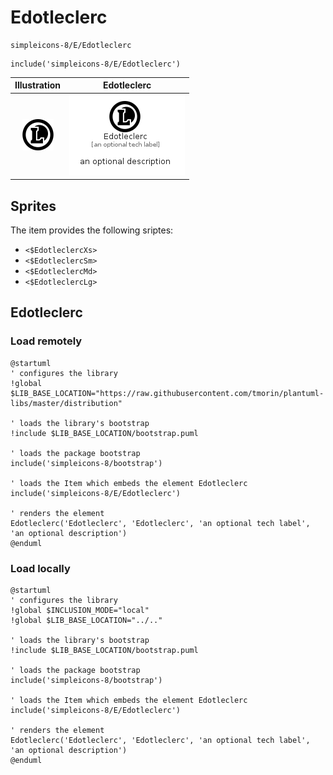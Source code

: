 # Edotleclerc


```text
simpleicons-8/E/Edotleclerc
```

```text
include('simpleicons-8/E/Edotleclerc')
```



| Illustration | Edotleclerc |
| :---: | :---: |
| ![illustration for Illustration](../../simpleicons-8/E/Edotleclerc.png) | ![illustration for Edotleclerc](../../simpleicons-8/E/Edotleclerc.Local.png) |



## Sprites
The item provides the following sriptes:

- `<$EdotleclercXs>`
- `<$EdotleclercSm>`
- `<$EdotleclercMd>`
- `<$EdotleclercLg>`





## Edotleclerc

### Load remotely
```plantuml
@startuml
' configures the library
!global $LIB_BASE_LOCATION="https://raw.githubusercontent.com/tmorin/plantuml-libs/master/distribution"

' loads the library's bootstrap
!include $LIB_BASE_LOCATION/bootstrap.puml

' loads the package bootstrap
include('simpleicons-8/bootstrap')

' loads the Item which embeds the element Edotleclerc
include('simpleicons-8/E/Edotleclerc')

' renders the element
Edotleclerc('Edotleclerc', 'Edotleclerc', 'an optional tech label', 'an optional description')
@enduml
```

### Load locally
```plantuml
@startuml
' configures the library
!global $INCLUSION_MODE="local"
!global $LIB_BASE_LOCATION="../.."

' loads the library's bootstrap
!include $LIB_BASE_LOCATION/bootstrap.puml

' loads the package bootstrap
include('simpleicons-8/bootstrap')

' loads the Item which embeds the element Edotleclerc
include('simpleicons-8/E/Edotleclerc')

' renders the element
Edotleclerc('Edotleclerc', 'Edotleclerc', 'an optional tech label', 'an optional description')
@enduml
```

